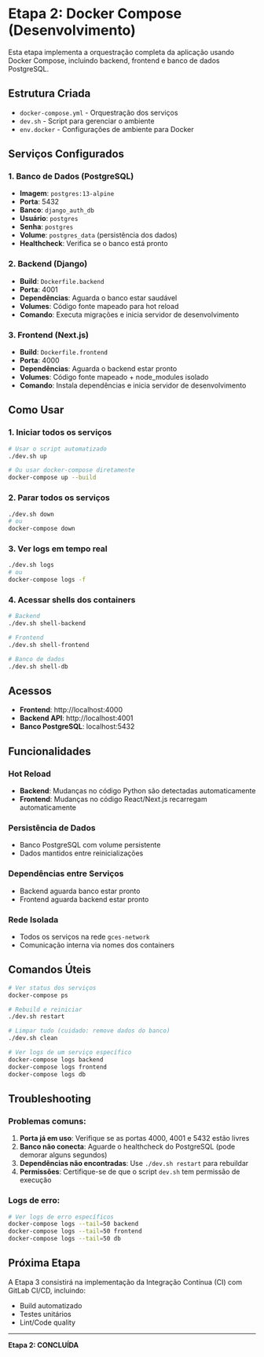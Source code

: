 # Etapa 2: Docker Compose (Desenvolvimento)

Esta etapa implementa a orquestração completa da aplicação usando Docker Compose, incluindo backend, frontend e banco de dados PostgreSQL.

## Estrutura Criada

- `docker-compose.yml` - Orquestração dos serviços
- `dev.sh` - Script para gerenciar o ambiente
- `env.docker` - Configurações de ambiente para Docker

## Serviços Configurados

### 1. Banco de Dados (PostgreSQL)
- **Imagem**: `postgres:13-alpine`
- **Porta**: 5432
- **Banco**: `django_auth_db`
- **Usuário**: `postgres`
- **Senha**: `postgres`
- **Volume**: `postgres_data` (persistência dos dados)
- **Healthcheck**: Verifica se o banco está pronto

### 2. Backend (Django)
- **Build**: `Dockerfile.backend`
- **Porta**: 4001
- **Dependências**: Aguarda o banco estar saudável
- **Volumes**: Código fonte mapeado para hot reload
- **Comando**: Executa migrações e inicia servidor de desenvolvimento

### 3. Frontend (Next.js)
- **Build**: `Dockerfile.frontend`
- **Porta**: 4000
- **Dependências**: Aguarda o backend estar pronto
- **Volumes**: Código fonte mapeado + node_modules isolado
- **Comando**: Instala dependências e inicia servidor de desenvolvimento

## Como Usar

### 1. Iniciar todos os serviços
```bash
# Usar o script automatizado
./dev.sh up

# Ou usar docker-compose diretamente
docker-compose up --build
```

### 2. Parar todos os serviços
```bash
./dev.sh down
# ou
docker-compose down
```

### 3. Ver logs em tempo real
```bash
./dev.sh logs
# ou
docker-compose logs -f
```

### 4. Acessar shells dos containers
```bash
# Backend
./dev.sh shell-backend

# Frontend
./dev.sh shell-frontend

# Banco de dados
./dev.sh shell-db
```

## Acessos

- **Frontend**: http://localhost:4000
- **Backend API**: http://localhost:4001
- **Banco PostgreSQL**: localhost:5432

## Funcionalidades

### Hot Reload
- **Backend**: Mudanças no código Python são detectadas automaticamente
- **Frontend**: Mudanças no código React/Next.js recarregam automaticamente

### Persistência de Dados
- Banco PostgreSQL com volume persistente
- Dados mantidos entre reinicializações

### Dependências entre Serviços
- Backend aguarda banco estar pronto
- Frontend aguarda backend estar pronto

### Rede Isolada
- Todos os serviços na rede `gces-network`
- Comunicação interna via nomes dos containers

## Comandos Úteis

```bash
# Ver status dos serviços
docker-compose ps

# Rebuild e reiniciar
./dev.sh restart

# Limpar tudo (cuidado: remove dados do banco)
./dev.sh clean

# Ver logs de um serviço específico
docker-compose logs backend
docker-compose logs frontend
docker-compose logs db
```

## Troubleshooting

### Problemas comuns:

1. **Porta já em uso**: Verifique se as portas 4000, 4001 e 5432 estão livres
2. **Banco não conecta**: Aguarde o healthcheck do PostgreSQL (pode demorar alguns segundos)
3. **Dependências não encontradas**: Use `./dev.sh restart` para rebuildar
4. **Permissões**: Certifique-se de que o script `dev.sh` tem permissão de execução

### Logs de erro:
```bash
# Ver logs de erro específicos
docker-compose logs --tail=50 backend
docker-compose logs --tail=50 frontend
docker-compose logs --tail=50 db
```

## Próxima Etapa

A Etapa 3 consistirá na implementação da Integração Contínua (CI) com GitLab CI/CD, incluindo:
- Build automatizado
- Testes unitários
- Lint/Code quality

---

**Etapa 2: CONCLUÍDA** 